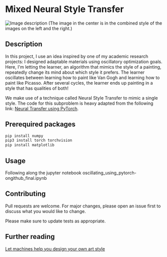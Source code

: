 # Mixed Neural Style Transfer

![Image description](https://static.wixstatic.com/media/94d104_d4932d4d0bde443fa6a5ef511762136f~mv2_d_4897_2184_s_2.png)
(The image in the center is in the combined style of the images on the left and the right.)

## Description

In this project, I use an idea inspired by one of my academic research projects: I designed adaptable materials using oscillatory optimization goals. Here, I'm letting the learner, an algorithm that mimics the style of a painting, repeatedly change its mind about which style it prefers. The learner oscillates between learning how to paint like Van Gogh and learning how to paint like Picasso. After several cycles, the learner ends up painting in a style that has qualities of both!

We make use of a technique called Neural Style Transfer to mimic a single style. The code for this subproblem is heavy adapted from the following link: [Neural Transfer using PyTorch](https://pytorch.org/tutorials/advanced/neural_style_tutorial.html).

## Prerequired packages

```bash
pip install numpy
pip3 install torch torchvision
pip install matplotlib

```

## Usage

Following along the jupyter notebook oscillating_using_pytorch-ongithub_final.ipynb

## Contributing
Pull requests are welcome. For major changes, please open an issue first to discuss what you would like to change.

Please make sure to update tests as appropriate.

## Further reading

[Let machines help you design your own art style](https://www.hallojiayi.com/post/let-machine-help-you-design-your-own-art-style)
